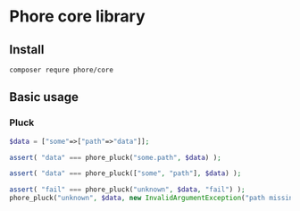 # Phore core library

## Install

```
composer requre phore/core
```

## Basic usage


### Pluck

```php
$data = ["some"=>["path"=>"data"]];

assert( "data" === phore_pluck("some.path", $data) );

assert( "data" === phore_pluck(["some", "path"], $data) );

assert( "fail" === phore_pluck("unknown", $data, "fail") );
phore_pluck("unknown", $data, new InvalidArgumentException("path missing"));
```

